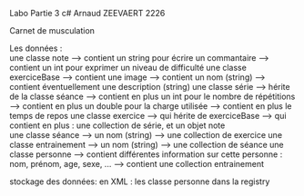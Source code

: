Labo Partie 3 c# Arnaud ZEEVAERT 2226

Carnet de musculation

Les données :  
  une classe note
        --> contient un string pour écrire un commantaire
        --> contient un int pour exprimer un niveau de difficulté
  une classe exerciceBase
        --> contient une image
        --> contient un nom (string)
        --> contient éventuellement une description (string)
  une classe série
        --> hérite de la classe séance
        --> contient en plus un int pour le nombre de répétitions
        --> contient en plus un double pour la charge utilisée
        --> contient en plus le temps de repos
  une classe exercice 
        --> qui hérite de exerciceBase
        --> qui contient en plus : une collection de série, et un objet note  
  une classe séance
        --> un nom (string)
        --> une collection de exercice
  une classe entrainement
        --> un nom (string)
        --> une collection de séance
  une classe personne 
        --> contient différentes information sur cette personne : nom, prénom, age, sexe, ...
        --> contient une collection entrainement
 
 stockage des données:
      en XML : les classe personne
      dans la registry
